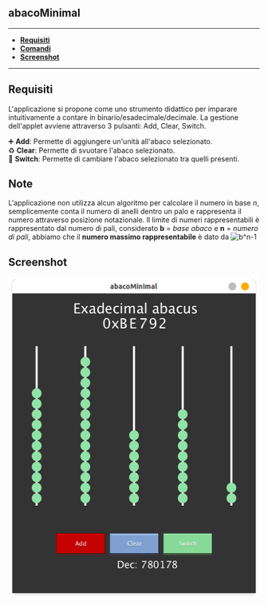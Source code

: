 ## abacoMinimal

------

- **[Requisiti](#Requisiti)**
- **[Comandi](#Comandi)**
- **[Screenshot](#Screenshot)**
------                         

## Requisiti
<p>
L'applicazione si propone come uno strumento didattico per imparare intuitivamente a contare in binario/esadecimale/decimale.
La gestione dell'applet avviene attraverso 3 pulsanti: Add, Clear, Switch.

:heavy_plus_sign: <strong>Add</strong>: Permette di aggiungere un'unità all'abaco selezionato.
<br>:recycle: <strong>Clear</strong>: Permette di svuotare l'abaco selezionato.
<br>:wrench: <strong>Switch</strong>: Permette di cambiare l'abaco selezionato tra quelli presenti.
</p>

## Note

<p>
L'applicazione non utilizza alcun algoritmo per calcolare il numero in base <em>n</em>, semplicemente conta il numero di anelli dentro un palo e rappresenta il numero attraverso posizione notazionale. Il limite di numeri rappresentabili è rappresentato dal numero di pali, considerato <strong>b</strong> = <em>base abaco</em> e <strong>n</strong> = <em>numero di pali</em>, abbiamo che il <strong>numero massimo rappresentabile</strong> è dato da <img src="https://latex.codecogs.com/gif.latex?b^n-1" title="b^n-1" />
</p>

                                                
## Screenshot

 <img
       src="https://raw.githubusercontent.com/v0lp3/abacoMinimal/master/screenshot.png"
       alt="abacoMinimal"
       width="516"
       height="644"  
 /> 
